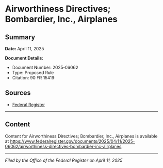 # Airworthiness Directives; Bombardier, Inc., Airplanes

## Summary

**Date:** April 11, 2025

**Document Details:**
- Document Number: 2025-06062
- Type: Proposed Rule
- Citation: 90 FR 15419

## Sources
- [Federal Register](https://www.federalregister.gov/documents/2025/04/11/2025-06062/airworthiness-directives-bombardier-inc-airplanes)

---

## Content

Content for Airworthiness Directives; Bombardier, Inc., Airplanes is available at https://www.federalregister.gov/documents/2025/04/11/2025-06062/airworthiness-directives-bombardier-inc-airplanes.

---

*Filed by the Office of the Federal Register on April 11, 2025*
